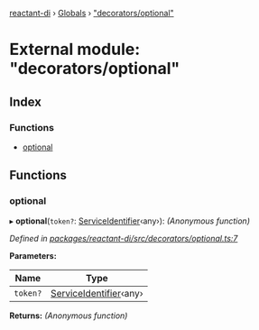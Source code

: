 [reactant-di](../README.md) › [Globals](../globals.md) › ["decorators/optional"](_decorators_optional_.md)

# External module: "decorators/optional"

## Index

### Functions

* [optional](_decorators_optional_.md#optional)

## Functions

###  optional

▸ **optional**(`token?`: [ServiceIdentifier](_interfaces_.md#serviceidentifier)‹any›): *(Anonymous function)*

*Defined in [packages/reactant-di/src/decorators/optional.ts:7](https://github.com/unadlib/reactant/blob/2a94e2e/packages/reactant-di/src/decorators/optional.ts#L7)*

**Parameters:**

Name | Type |
------ | ------ |
`token?` | [ServiceIdentifier](_interfaces_.md#serviceidentifier)‹any› |

**Returns:** *(Anonymous function)*
